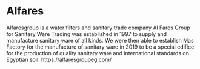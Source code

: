 # Alfares
Alfaresgroup is a water filters and sanitary trade company
Al Fares Group for Sanitary Ware Trading was established in 1997 to supply and manufacture sanitary ware of all kinds. We were then able to establish Mas Factory for the manufacture of sanitary ware in 2019 to be a special edifice for the production of quality sanitary ware and international standards on Egyptian soil.
https://alfaresgroupeg.com/
